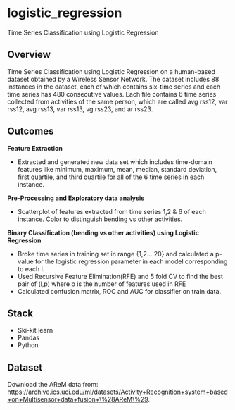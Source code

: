# logistic_regression
Time Series Classification using Logistic Regression

## Overview

Time Series Classification using Logistic Regression on a human-based dataset obtained by a Wireless Sensor Network. The dataset includes 88 instances in the dataset, each of which contains six-time series and each time series has 480 consecutive values. Each file contains 6 time series collected from activities of the same person, which are called avg rss12, var rss12, avg rss13, var rss13, vg rss23, and ar rss23. 

## Outcomes 

**Feature Extraction**
- Extracted and generated new data set which includes time-domain features like minimum, maximum, mean, median, standard deviation, first quartile, and third quartile for all of the 6 time series in each instance. 

**Pre-Processing and Exploratory data analysis**
- Scatterplot of features extracted from time series 1,2 & 6 of each instance. Color to distinguish bending vs other activities. 

**Binary Classification (bending vs other activities) using Logistic Regression** 
- Broke time series in training set in range {1,2....20} and calculated a p-value for the logistic regression parameter in each model corresponding to each l. 
- Used Recursive Feature Elimination(RFE) and 5 fold CV to find the best pair of (l,p) where p is the number of features used in RFE
- Calculated confusion matrix, ROC and AUC for classifier on train data.


## Stack

- Ski-kit learn
- Pandas
- Python 

## Dataset 

Download the AReM data from: https://archive.ics.uci.edu/ml/datasets/Activity+Recognition+system+based+on+Multisensor+data+fusion+\%28AReM\%29. 

